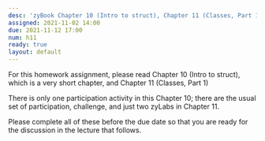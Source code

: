 ```yaml
---
desc: 'zyBook Chapter 10 (Intro to struct), Chapter 11 (Classes, Part 1)'
assigned: 2021-11-02 14:00
due: 2021-11-12 17:00
num: h11
ready: true
layout: default
---
```


For this homework assignment, please read  Chapter 10 (Intro to struct), which is a very short chapter, and Chapter 11 (Classes, Part 1)

There is only one participation activity in this Chapter 10; there are the usual set of participation, challenge, and just two zyLabs in Chapter 11.

Please complete all of these before the due date so that you are ready for the discussion in the lecture that follows.

